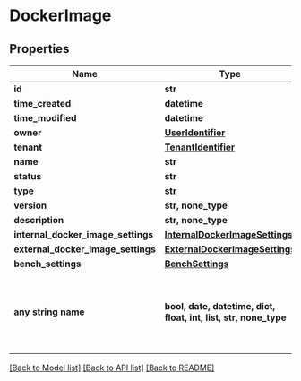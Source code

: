 # DockerImage


## Properties
Name | Type | Description | Notes
------------ | ------------- | ------------- | -------------
**id** | **str** |  | 
**time_created** | **datetime** |  | 
**time_modified** | **datetime** |  | 
**owner** | [**UserIdentifier**](UserIdentifier.md) |  | 
**tenant** | [**TenantIdentifier**](TenantIdentifier.md) |  | 
**name** | **str** |  | 
**status** | **str** |  | 
**type** | **str** |  | 
**version** | **str, none_type** |  | [optional] 
**description** | **str, none_type** |  | [optional] 
**internal_docker_image_settings** | [**InternalDockerImageSettings**](InternalDockerImageSettings.md) |  | [optional] 
**external_docker_image_settings** | [**ExternalDockerImageSettings**](ExternalDockerImageSettings.md) |  | [optional] 
**bench_settings** | [**BenchSettings**](BenchSettings.md) |  | [optional] 
**any string name** | **bool, date, datetime, dict, float, int, list, str, none_type** | any string name can be used but the value must be the correct type | [optional]

[[Back to Model list]](../README.md#documentation-for-models) [[Back to API list]](../README.md#documentation-for-api-endpoints) [[Back to README]](../README.md)


